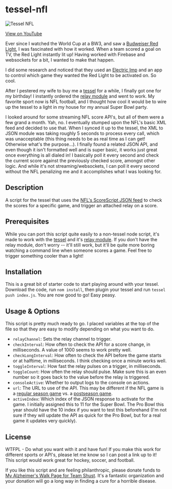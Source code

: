 tessel-nfl
==========

![Tessel NFL](http://markshust.com/sites/default/files/tessel-nfl.gif)

[View on YouTube](https://www.youtube.com/watch?v=CXc-9xZRk_M)

Ever since I watched the World Cup at a BW3, and saw a [Budweiser Red Light](http://www.budweiser.ca/redlight/), I was fascinated with how it worked. When a team scored a goal on TV, the Red Light instantly lit up! Having worked with Firebase and websockets for a bit, I wanted to make that happen.

I did some research and noticed that they used an [Electric Imp](http://electricimp.com/businesssolutions/casestudies/redlight/) and an app to control which game they wanted the Red Light to be activated on. So cool.

After I pestered my wife to buy me a [tessel](https://tessel.io) for a while, I finally got one for my birthday! I instantly ordered the [relay module](http://start.tessel.io/modules/relay) and went to work. My favorite sport now is NFL football, and I thought how cool it would be to wire up the tessel to a light in my house for my annual Super Bowl party.

I looked around for some streaming NFL score API's, but all of them were a few grand a month. Yah, no. I eventually stumped upon the NFL's basic XML feed and decided to use that. When I synced it up to the tessel, the XML to JSON module was taking roughly 5 seconds to process every call, which was unacceptable (this thing needs to be as real time as I can get! Otherwise what's the purpose...). I finally found a related JSON API, and even though it isn't formatted well and is super basic, it works just great once everything is all dialed in! I basically poll it every second and check the current score against the previously checked score, amongst other logic. And while it's not streaming/websockets, I can poll it every second without the NFL penalizing me and it accomplishes what I was looking for.

Description
-----------

A script for the tessel that uses the [NFL's ScoreScript JSON feed](http://www.nfl.com/liveupdate/scorestrip/postseason/scorestrip.json) to check the scores for a specific game, and trigger an attached relay on a score.

Prerequisites
-------------

While you can port this script quite easily to a non-tessel node script, it's made to work with the [tessel](https://tessel.io) and it's [relay module](http://start.tessel.io/modules/relay). If you don't have the relay module, don't worry -- it'll still work, but it'll be quite more boring watching a command line when someone scores a game. Feel free to trigger something cooler than a light!

Installation
------------

This is a great bit of starter code to start playing around with your tessel. Download the code, run `nom install`, then plugin your tessel and run `tessel push index.js`. You are now good to go! Easy peasy.

Usage & Options
---------------

This script is pretty much ready to go. I placed variables at the top of the file so that they are easy to modify depending on what you want to do.

- `relayChannel`: Sets the relay channel to trigger.
- `checkInterval`: How often to check the API for a score change, in milliseconds. A value of 1000 seems to work pretty well.
- `checkLongInterval`: How often to check the API before the game starts or at halftime, in milliseconds. I think checking once a minute works well.
- `toggleInterval`: How fast the relay pulses on a trigger, in milliseconds.
- `toggleCount`: How often the relay should pulse. Make sure this is an even number so it goes back to the value before the relay is triggered.
- `consoleActive`: Whether to output logs to the console on actions.
- `url`: The URL to use of the API. This may be different if the NFL game is a [regular season game](http://www.nfl.com/liveupdate/scorestrip/scorestrip.json) vs. a [postseason game](http://www.nfl.com/liveupdate/scorestrip/postseason/scorestrip.json). 
- `activeIndex`: Which index of the JSON response to activate for the game. I initially assigned this to 11 for the Super Bowl. The Pro Bowl this year should have the 10 index if you want to test this beforehand (I'm not sure if they will update the API as quick for the Pro Bowl, but for a real game it updates very quickly).

License
-------

WTFPL - Do what you want with it and have fun! If you make this work for different sports or API's, please let me know so I can post a link up to it! This script would work great for hockey, soccer, and football.

If you like this script and are feeling philanthropic, please donate funds to [My Alzheimer's Walk Page for Team Shust](http://act.alz.org/goto/markoshust). It's a fantastic organization and your donation will go a long way in finding a cure for a horrible disease.
